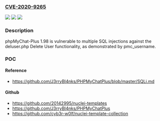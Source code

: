 ### [CVE-2020-9265](https://cve.mitre.org/cgi-bin/cvename.cgi?name=CVE-2020-9265)
![](https://img.shields.io/static/v1?label=Product&message=n%2Fa&color=blue)
![](https://img.shields.io/static/v1?label=Version&message=n%2Fa&color=blue)
![](https://img.shields.io/static/v1?label=Vulnerability&message=n%2Fa&color=brighgreen)

### Description

phpMyChat-Plus 1.98 is vulnerable to multiple SQL injections against the deluser.php Delete User functionality, as demonstrated by pmc_username.

### POC

#### Reference
- https://github.com/J3rryBl4nks/PHPMyChatPlus/blob/master/SQLi.md

#### Github
- https://github.com/20142995/nuclei-templates
- https://github.com/J3rryBl4nks/PHPMyChatPlus
- https://github.com/cyb3r-w0lf/nuclei-template-collection

